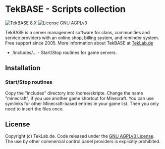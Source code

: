 # TekBASE - Scripts collection

![TekBASE 8.X](https://img.shields.io/badge/TekBASE-8.X-green.svg) ![License GNU AGPLv3](https://img.shields.io/badge/License-GNU_AGPLv3-blue.svg)

TekBASE is a server management software for clans, communities and service providers with an online shop, billing system, and reminder system. Free support since 2005. More information about TekBASE at [TekLab.de](https://teklab.de)

* /includes/... - Start/Stop routines for game servers.

## Installation

### Start/Stop routines
Copy the "includes" directory into /home/skripte. Change the name "minecraft", if you use another game shortcut for Minecraft. You can use symlinks for other Minecraft-based entries in your game list. Then you only need to insert the files once.
  
## License
Copyright (c) TekLab.de. Code released under the [GNU AGPLv3 License](https://github.com/teklab-de/tekbase-scripts-collection/blob/master/LICENSE). The use by other commercial control panel providers is explicitly prohibited.
